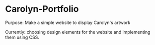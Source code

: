 # Carolyn-Portfolio

Purpose: Make a simple website to display Carolyn's artwork

Currently: choosing design elements for the website and implementing them using CSS.